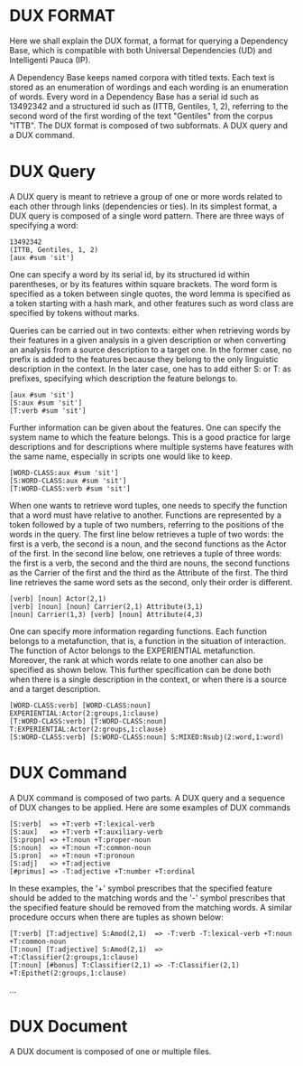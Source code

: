 # DUX FORMAT

Here we shall explain the DUX format, a format for querying a Dependency Base, which is compatible with both Universal Dependencies (UD) and Intelligenti Pauca (IP).

A Dependency Base keeps named corpora with titled texts. Each text is stored as an enumeration of wordings and each wording is an enumeration of words. Every word in a Dependency Base has a serial id such as 13492342 and a structured id such as (ITTB, Gentiles, 1, 2), referring to the second word of the first wording of the text "Gentiles" from the corpus "ITTB". The DUX format is composed of two subformats. A DUX query and a DUX command.

# DUX Query

A DUX query is meant to retrieve a group of one or more words related to each other through links (dependencies or ties). In its simplest format, a DUX query is composed of a single word pattern. There are three ways of specifying a word:

```
13492342
(ITTB, Gentiles, 1, 2)
[aux #sum 'sit']
```

One can specify a word by its serial id, by its structured id within parentheses, or by its features within square brackets. The word form is specified as a token between single quotes, the word lemma is specified as a token starting with a hash mark, and other features such as word class are specified by tokens without marks.

Queries can be carried out in two contexts: either when retrieving words by their features in a given analysis in a given description or when converting an analysis from a source description to a target one. In the former case, no prefix is added to the features because they belong to the only linguistic description in the context. In the later case, one has to add either S: or T: as prefixes, specifying which description the feature belongs to.   

```
[aux #sum 'sit']
[S:aux #sum 'sit']
[T:verb #sum 'sit']
```

Further information can be given about the features. One can specify the system name to which the feature belongs. This is a good practice for large descriptions and for descriptions where multiple systems have features with the same name, especially in scripts one would like to keep.

```
[WORD-CLASS:aux #sum 'sit']
[S:WORD-CLASS:aux #sum 'sit']
[T:WORD-CLASS:verb #sum 'sit']
```

When one wants to retrieve word tuples, one needs to specify the function that a word must have relative to another. Functions are represented by a token followed by a tuple of two numbers, referring to the positions of the words in the query. The first line below retrieves a tuple of two words: the first is a verb, the second is a noun, and the second functions as the Actor of the first. In the second line below, one retrieves a tuple of three words: the first is a verb, the second and the third are nouns, the second functions as the Carrier of the first and the third as the Attribute of the first. The third line retrieves the same word sets as the second, only their order is different.

```
[verb] [noun] Actor(2,1)
[verb] [noun] [noun] Carrier(2,1) Attribute(3,1)
[noun] Carrier(1,3) [verb] [noun] Attribute(4,3)
```

One can specify more information regarding functions. Each function belongs to a metafunction, that is, a function in the situation of interaction. The function of Actor belongs to the EXPERIENTIAL metafunction. Moreover, the rank at which words relate to one another can also be specified as shown below. This further specification can be done both when there is a single description in the context, or when there is a source and a target description.

```
[WORD-CLASS:verb] [WORD-CLASS:noun] EXPERIENTIAL:Actor(2:groups,1:clause)
[T:WORD-CLASS:verb] [T:WORD-CLASS:noun] T:EXPERIENTIAL:Actor(2:groups,1:clause)
[S:WORD-CLASS:verb] [S:WORD-CLASS:noun] S:MIXED:Nsubj(2:word,1:word)
```

# DUX Command

A DUX command is composed of two parts. A DUX query and a sequence of DUX changes to be applied. Here are some examples of DUX commands

```
[S:verb]  => +T:verb +T:lexical-verb
[S:aux]   => +T:verb +T:auxiliary-verb
[S:propn] => +T:noun +T:proper-noun
[S:noun]  => +T:noun +T:common-noun
[S:pron]  => +T:noun +T:pronoun
[S:adj]   => +T:adjective
[#primus] => -T:adjective +T:number +T:ordinal
```

In these examples, the '+' symbol prescribes that the specified feature should be added to the matching words and the '-' symbol prescribes that the specified feature should be removed from the matching words. A similar procedure occurs when there are tuples as shown below:

```
[T:verb] [T:adjective] S:Amod(2,1)  => -T:verb -T:lexical-verb +T:noun +T:common-noun
[T:noun] [T:adjective] S:Amod(2,1)  => +T:Classifier(2:groups,1:clause)
[T:noun] [#bonus] T:Classifier(2,1) => -T:Classifier(2,1) +T:Epithet(2:groups,1:clause)
```

...

# DUX Document

A DUX document is composed of one or multiple files. 


